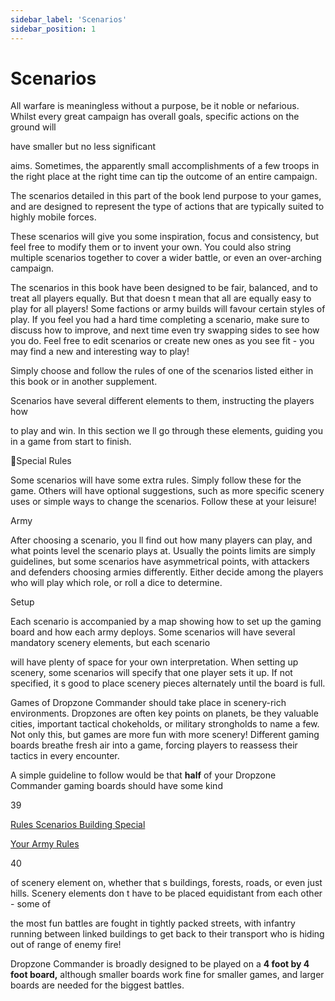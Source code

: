 ```yaml
---
sidebar_label: 'Scenarios'
sidebar_position: 1
---
```


# Scenarios
All warfare is meaningless without a purpose, be it noble or nefarious. Whilst every great campaign has overall goals, specific actions on the ground will

have smaller but no less significant

aims. Sometimes, the apparently small accomplishments of a few troops in the right place at the right time can tip the outcome of an entire campaign.

The scenarios detailed in this part of the book lend purpose to your games, and are designed to represent the type of actions that are typically suited to highly mobile forces.

These scenarios will give you some inspiration, focus and consistency, but feel free to modify them or to invent your own. You could also string multiple scenarios together to cover a wider battle, or even an over-arching campaign.

The scenarios in this book have been designed to be fair, balanced, and to treat all players equally. But that doesn t mean that all are equally easy to play for all players! Some factions or army builds will favour certain styles of play. If you feel you had a hard time completing a scenario, make sure to discuss how to improve, and next time even try swapping sides to see how you do. Feel free to edit scenarios or create new ones as you see fit - you may find a new and interesting way to play!

Simply choose and follow the rules of one of the scenarios listed either in this book or in another supplement.

Scenarios have several different elements to them, instructing the players how

to play and win. In this section we ll go through these elements, guiding you in a game from start to finish.

Special Rules

Some scenarios will have some extra rules. Simply follow these for the game. Others will have optional suggestions, such as more specific scenery uses or simple ways to change the scenarios. Follow these at your leisure!

Army

After choosing a scenario, you ll find out how many players can play, and what points level the scenario plays at. Usually the points limits are simply guidelines, but some scenarios have asymmetrical points, with attackers and defenders choosing armies differently. Either decide among the players who will play which role, or roll a dice to determine.

Setup

Each scenario is accompanied by a map showing how to set up the gaming board and how each army deploys. Some scenarios will have several mandatory scenery elements, but each scenario

will have plenty of space for your own interpretation. When setting up scenery, some scenarios will specify that one player sets it up. If not specified, it s good to place scenery pieces alternately until the board is full.

Games of Dropzone Commander should take place in scenery-rich environments. Dropzones are often key points on planets, be they valuable cities, important tactical chokeholds, or military strongholds to name a few. Not only this, but games are more fun with more scenery! Different gaming boards breathe fresh air into a game, forcing players to reassess their tactics in every encounter.

A simple guideline to follow would be that **half** of your Dropzone Commander gaming boards should have some kind

39

[Rules ](#_page3_x0.00_y595.28)[Scenarios ](#_page31_x0.00_y595.28)[Building ](#_page39_x0.00_y595.28)[ Special ](#_page41_x0.00_y595.28)

[Your Army](#_page39_x0.00_y595.28)[ Rules](#_page41_x0.00_y595.28)

40

of scenery element on, whether that s buildings, forests, roads, or even just hills. Scenery elements don t have to be placed equidistant from each other - some of

the most fun battles are fought in tightly packed streets, with infantry running between linked buildings to get back to their transport who is hiding out of range of enemy fire!

Dropzone Commander is broadly designed to be played on a **4 foot by 4 foot board,** although smaller boards work fine for smaller games, and larger boards are needed for the biggest battles.
